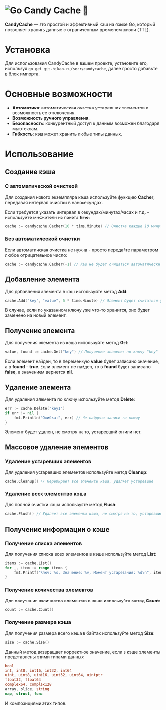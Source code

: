 # ![Go](https://img.shields.io/badge/go-%2300ADD8.svg?style=for-the-badge&logo=go&logoColor=white) Candy Cache :candy:

**CandyCache** — это простой и эффективный кэш на языке Go, который позволяет хранить данные с ограниченным временем жизни (TTL). 

# Установка

Для использования CandyCache в вашем проекте, установите его, используя ```go get git.hikan.ru/serr/candycache```, далее просто добавьте в блок импорта.

# Основные возможности

- **Автоматика**: автоматическая очистка устаревших элементов и возможность ее отключения.
- **Возможность ручного управления**.
- **Безопасность**: конкурентный доступ к данным возможен благодаря мьютексам.
- **Гибкость**: кэш может хранить любые типы данных.

# Использование

## Создание кэша

### С автоматической очисткой

Для создания нового экземпляра кэша используйте функцию **Cacher**, передавая интервал очистки в наносекундах.

Если требуется указать интервал в секундах/минутах/часах и т.д. - используйте множители из пакета **time**:
```go
cache := candycache.Cacher(10 * time.Minute) // Очистка каждые 10 минут
```

### Без автоматической очистки

Если автоматичская очистка не нужна - просто передайте параметром любое отрицательное число:

```go
cache := candycache.Cacher(-1) // Кэш не будет очищаться автоматически
```

## Добавление элемента

Для добавления элемента в кэш используйте метод **Add**:
```go
cache.Add("key", "value", 5 * time.Minute) // Элемент будет считаться устаревшим через 5 минут
```
В случае, если по указанном ключу уже что-то хранится, оно будет заменено на новый элемент.

## Получение элемента

Для получения элемента из кэша используйте метод **Get**:

```go
value, found := cache.Get("key") // Получение значения по ключу "key"
```
Если элемент найден, то в переменную **value** будет записано значение, а в **found** - **true**. Если элемент не найден, то в **found** будет записано **false**, а значением вернется **nil**.

## Удаление элемента

Для удаления элемента по ключу используйте метод **Delete**:

```go
err := cache.Delete("key1")
if err != nil {
    fmt.Println("Ошибка:", err) // Не найдено записи по ключу
}
```

Элемент будет удален, не смотря на то, устаревший он или нет.

## Массовое удаление элементов

### Удаление устаревших элементов

Для удаления устаревших элементов используйте метод **Cleanup**:

```go
cache.Cleanup() // Перебирает все элементы кэша, удаляет устаревшие
```

### Удаление всех элементво кэша

Для полной очистки кэша используйте метод **Flush**:

```go
cache.Flush() // Удаляет все элементы кэша, не смотря на то, устаревшие они или нет
```

## Получение информации о кэше

### Получение списка элементов

Для получения списка всех элементов в кэше используйте метод **List**:

```go
items := cache.List()
for _, item := range items {
    fmt.Printf("Ключ: %s, Значение: %v, Момент устаревания: %d\n", item.Key, item.Item.Data(), item.Item.DestroyTimestamp())
}
```

### Получение количества элементов

Для получения количества элементов в кэше используйте метод **Count**:

```go
count := cache.Count()
```

### Получение размера кэша

Для получения размера всего кэша в байтах используйте метод **Size**:

```go
size := cache.Size()
```

Данный метод возвращает корректное значение, если в кэше элементы представлены этими типами данных:

```go
bool
int, int8, int16, int32, int64
uint, uint8, uint16, uint32, uint64, uintptr
float32, float64
complex64, complex128
array, slice, string
map, struct, func
```

И композициями этих типов.
